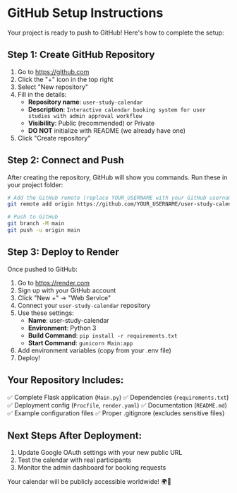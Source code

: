 # GitHub Setup Instructions

Your project is ready to push to GitHub! Here's how to complete the setup:

## Step 1: Create GitHub Repository

1. Go to https://github.com
2. Click the "+" icon in the top right
3. Select "New repository"
4. Fill in the details:
   - **Repository name**: `user-study-calendar`
   - **Description**: `Interactive calendar booking system for user studies with admin approval workflow`
   - **Visibility**: Public (recommended) or Private
   - **DO NOT** initialize with README (we already have one)
5. Click "Create repository"

## Step 2: Connect and Push

After creating the repository, GitHub will show you commands. Run these in your project folder:

```bash
# Add the GitHub remote (replace YOUR_USERNAME with your GitHub username)
git remote add origin https://github.com/YOUR_USERNAME/user-study-calendar.git

# Push to GitHub
git branch -M main
git push -u origin main
```

## Step 3: Deploy to Render

Once pushed to GitHub:

1. Go to https://render.com
2. Sign up with your GitHub account
3. Click "New +" → "Web Service"
4. Connect your `user-study-calendar` repository
5. Use these settings:
   - **Name**: user-study-calendar
   - **Environment**: Python 3
   - **Build Command**: `pip install -r requirements.txt`
   - **Start Command**: `gunicorn Main:app`
6. Add environment variables (copy from your .env file)
7. Deploy!

## Your Repository Includes:

✅ Complete Flask application (`Main.py`)
✅ Dependencies (`requirements.txt`)
✅ Deployment config (`Procfile`, `render.yaml`)
✅ Documentation (`README.md`)
✅ Example configuration files
✅ Proper .gitignore (excludes sensitive files)

## Next Steps After Deployment:

1. Update Google OAuth settings with your new public URL
2. Test the calendar with real participants
3. Monitor the admin dashboard for booking requests

Your calendar will be publicly accessible worldwide! 🌍📅